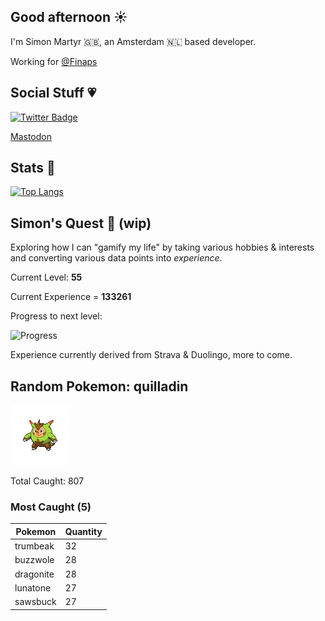 ## Good afternoon ☀️

I'm Simon Martyr 🇬🇧, an Amsterdam 🇳🇱 based developer. 

Working for [@Finaps](https://www.finaps.nl/) 


## Social Stuff 💗

[![Twitter Badge](https://img.shields.io/badge/-@vintage_si-1ca0f1?style=flat-square&labelColor=1ca0f1&logo=twitter&logoColor=white&link=https://twitter.com/vintage_si)](https://twitter.com/vintage_si)

<a rel="me" href="https://fosstodon.org/@martyr">Mastodon</a>

## Stats 🤖

[![Top Langs](https://github-readme-stats.vercel.app/api/top-langs/?username=simonmartyr&layout=compact)](https://github.com/anuraghazra/github-readme-stats)

## Simon's Quest 🚧 (wip)

Exploring how I can "gamify my life" by taking various hobbies & interests and converting various data points into _experience_.

Current Level: **55**

Current Experience = **133261**

Progress to next level:


![Progress](https://progress-bar.dev/2/?width=250)

Experience currently derived from Strava & Duolingo, more to come.

## Random Pokemon: quilladin
 
![pokemon](https:&#x2F;&#x2F;raw.githubusercontent.com&#x2F;PokeAPI&#x2F;sprites&#x2F;master&#x2F;sprites&#x2F;pokemon&#x2F;651.png) 

Total Caught: 807

### Most Caught (5)

Pokemon | Quantity |
--- | --- |
trumbeak|32
buzzwole|28
dragonite|28
lunatone|27
sawsbuck|27

